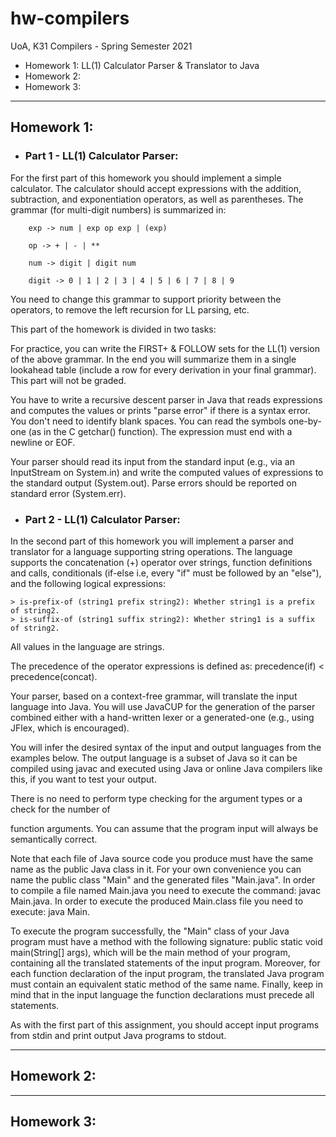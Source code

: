 # hw-compilers
UoA, K31 Compilers - Spring Semester 2021

- Homework 1: LL(1) Calculator Parser & Translator to Java
- Homework 2:
- Homework 3:

---

## Homework 1:

- ### Part 1 - LL(1) Calculator Parser:

For the first part of this homework you should implement a simple calculator. The calculator should
accept expressions with the addition, subtraction, and exponentiation operators, as well as
parentheses. The grammar (for multi-digit numbers) is summarized in:

        exp -> num | exp op exp | (exp)

        op -> + | - | **

        num -> digit | digit num

        digit -> 0 | 1 | 2 | 3 | 4 | 5 | 6 | 7 | 8 | 9

You need to change this grammar to support priority between the operators, to remove the left
recursion for LL parsing, etc.

This part of the homework is divided in two tasks:

For practice, you can write the FIRST+ & FOLLOW sets for the LL(1) version of the above grammar. In
the end you will summarize them in a single lookahead table (include a row for every derivation in
your final grammar). This part will not be graded.

You have to write a recursive descent parser in Java that reads expressions and computes the values
or prints "parse error" if there is a syntax error. You don't need to identify blank spaces. You can
read the symbols one-by-one (as in the C getchar() function). The expression must end with a newline
or EOF.

Your parser should read its input from the standard input (e.g., via an InputStream on System.in)
and write the computed values of expressions to the standard output (System.out). Parse errors
should be reported on standard error (System.err).
- ### Part 2 - LL(1) Calculator Parser:

In the second part of this homework you will implement a parser and translator for a language
supporting string operations. The language supports the concatenation (+) operator over strings,
function definitions and calls, conditionals (if-else i.e, every "if" must be followed by an
"else"), and the following logical expressions:

    > is-prefix-of (string1 prefix string2): Whether string1 is a prefix of string2.
    > is-suffix-of (string1 suffix string2): Whether string1 is a suffix of string2.

All values in the language are strings.

The precedence of the operator expressions is defined as: precedence(if) < precedence(concat).

Your parser, based on a context-free grammar, will translate the input language into Java. You will
use JavaCUP for the generation of the parser combined either with a hand-written lexer or a
generated-one (e.g., using JFlex, which is encouraged).

You will infer the desired syntax of the input and output languages from the examples below. The
output language is a subset of Java so it can be compiled using javac and executed using Java or
online Java compilers like this, if you want to test your output.

There is no need to perform type checking for the argument types or a check for the number of

function arguments. You can assume that the program input will always be semantically correct.

Note that each file of Java source code you produce must have the same name as the public Java class
in it. For your own convenience you can name the public class "Main" and the generated files
"Main.java". In order to compile a file named Main.java you need to execute the command: javac
Main.java. In order to execute the produced Main.class file you need to execute: java Main.

To execute the program successfully, the "Main" class of your Java program must have a method with
the following signature: public static void main(String[] args), which will be the main method of
your program, containing all the translated statements of the input program. Moreover, for each
function declaration of the input program, the translated Java program must contain an equivalent
static method of the same name. Finally, keep in mind that in the input language the function
declarations must precede all statements.

As with the first part of this assignment, you should accept input programs from stdin and print
output Java programs to stdout.

---


## Homework 2:

---
## Homework 3:
